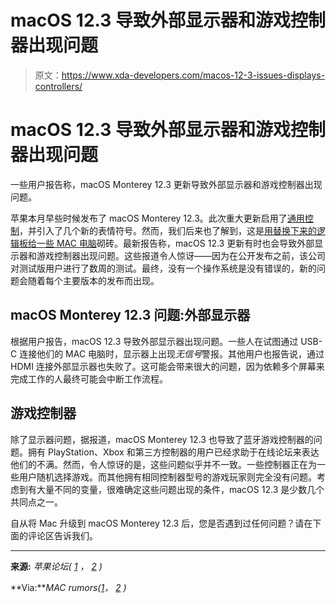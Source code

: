 # macOS 12.3 导致外部显示器和游戏控制器出现问题

> 原文：<https://www.xda-developers.com/macos-12-3-issues-displays-controllers/>

# macOS 12.3 导致外部显示器和游戏控制器出现问题

一些用户报告称，macOS Monterey 12.3 更新导致外部显示器和游戏控制器出现问题。

苹果本月早些时候发布了 macOS Monterey 12.3。此次重大更新启用了[通用控制](https://www.xda-developers.com/how-to-use-universal-control/)，并引入了几个新的表情符号。然而，我们后来也了解到，这是[用替换下来的逻辑板给一些 MAC 电脑](https://www.xda-developers.com/macos-12-3-brick-mac/)砌砖。最新报告称，macOS 12.3 更新有时也会导致外部显示器和游戏控制器出现问题。这些报道令人惊讶——因为在公开发布之前，该公司对测试版用户进行了数周的测试。最终，没有一个操作系统是没有错误的，新的问题会随着每个主要版本的发布而出现。

## macOS Monterey 12.3 问题:外部显示器

根据用户报告，macOS 12.3 导致外部显示器出现问题。一些人在试图通过 USB-C 连接他们的 MAC 电脑时，显示器上出现*无信号*警报。其他用户也报告说，通过 HDMI 连接外部显示器也失败了。这可能会带来很大的问题，因为依赖多个屏幕来完成工作的人最终可能会中断工作流程。

## 游戏控制器

除了显示器问题，据报道，macOS Monterey 12.3 也导致了蓝牙游戏控制器的问题。拥有 PlayStation、Xbox 和第三方控制器的用户已经求助于在线论坛来表达他们的不满。然而，令人惊讶的是，这些问题似乎并不一致。一些控制器正在为一些用户随机选择游戏。而其他拥有相同控制器型号的游戏玩家则完全没有问题。考虑到有大量不同的变量，很难确定这些问题出现的条件，macOS 12.3 是少数几个共同点之一。

自从将 Mac 升级到 macOS Monterey 12.3 后，您是否遇到过任何问题？请在下面的评论区告诉我们。

* * *

**来源:** *苹果论坛( [1](https://discussions.apple.com/thread/253751208) ， [2](https://developer.apple.com/forums/thread/702254) )*

**Via:***MAC rumors([1](https://www.macrumors.com/2022/03/24/external-display-issues-reported-macos-12-3/)， [2](https://www.macrumors.com/2022/03/23/macos-12-3-game-controllers-issue/) )*